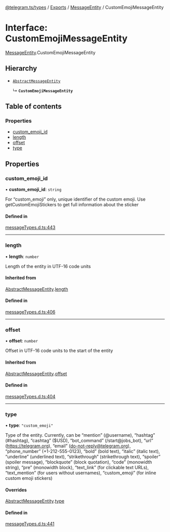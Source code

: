 [@telegram.ts/types](../README.md) / [Exports](../modules.md) / [MessageEntity](../modules/MessageEntity.md) / CustomEmojiMessageEntity

# Interface: CustomEmojiMessageEntity

[MessageEntity](../modules/MessageEntity.md).CustomEmojiMessageEntity

## Hierarchy

- [`AbstractMessageEntity`](MessageEntity.AbstractMessageEntity.md)

  ↳ **`CustomEmojiMessageEntity`**

## Table of contents

### Properties

- [custom\_emoji\_id](MessageEntity.CustomEmojiMessageEntity.md#custom_emoji_id)
- [length](MessageEntity.CustomEmojiMessageEntity.md#length)
- [offset](MessageEntity.CustomEmojiMessageEntity.md#offset)
- [type](MessageEntity.CustomEmojiMessageEntity.md#type)

## Properties

### custom\_emoji\_id

• **custom\_emoji\_id**: `string`

For “custom_emoji” only, unique identifier of the custom emoji. Use getCustomEmojiStickers to get full information about the sticker

#### Defined in

[messageTypes.d.ts:443](https://github.com/telegramsjs/types/blob/d08200f/src/messageTypes.d.ts#L443)

___

### length

• **length**: `number`

Length of the entity in UTF-16 code units

#### Inherited from

[AbstractMessageEntity](MessageEntity.AbstractMessageEntity.md).[length](MessageEntity.AbstractMessageEntity.md#length)

#### Defined in

[messageTypes.d.ts:406](https://github.com/telegramsjs/types/blob/d08200f/src/messageTypes.d.ts#L406)

___

### offset

• **offset**: `number`

Offset in UTF-16 code units to the start of the entity

#### Inherited from

[AbstractMessageEntity](MessageEntity.AbstractMessageEntity.md).[offset](MessageEntity.AbstractMessageEntity.md#offset)

#### Defined in

[messageTypes.d.ts:404](https://github.com/telegramsjs/types/blob/d08200f/src/messageTypes.d.ts#L404)

___

### type

• **type**: ``"custom_emoji"``

Type of the entity. Currently, can be “mention” (@username), “hashtag” (#hashtag), “cashtag” ($USD), “bot_command” (/start@jobs_bot), “url” (https://telegram.org), “email” (do-not-reply@telegram.org), “phone_number” (+1-212-555-0123), “bold” (bold text), “italic” (italic text), “underline” (underlined text), “strikethrough” (strikethrough text), “spoiler” (spoiler message), “blockquote” (block quotation), “code” (monowidth string), “pre” (monowidth block), “text_link” (for clickable text URLs), “text_mention” (for users without usernames), “custom_emoji” (for inline custom emoji stickers)

#### Overrides

[AbstractMessageEntity](MessageEntity.AbstractMessageEntity.md).[type](MessageEntity.AbstractMessageEntity.md#type)

#### Defined in

[messageTypes.d.ts:441](https://github.com/telegramsjs/types/blob/d08200f/src/messageTypes.d.ts#L441)
